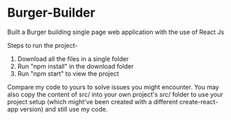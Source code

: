 # Burger-Builder
Built a Burger building single page web application with the use of React Js

Steps to run the project-

1) Download all the files in a single folder
2) Run "npm install" in the download folder
3) Run "npm start" to view the project

Compare my code to yours to solve issues you might encounter. You may also copy the content of src/ into your own project's src/ folder to use your project setup (which might've been created with a different create-react-app version) and still use my code.

